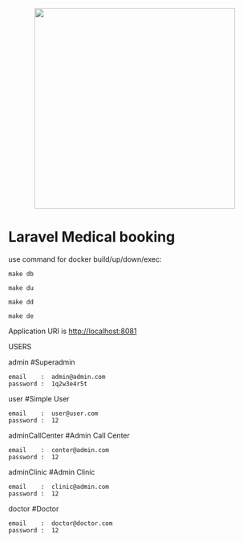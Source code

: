 <p align="center"><img src="https://res.cloudinary.com/dtfbvvkyp/image/upload/v1566331377/laravel-logolockup-cmyk-red.svg" width="400"></p>

# Laravel Medical booking

use command for docker build/up/down/exec:

```make db```

```make du```

```make dd```

```make de```

Application URI is [http://localhost:8081](localhost:8081)

USERS

admin #Superadmin

    email    :  admin@admin.com
    password :  1q2w3e4r5t

user #Simple User

    email    :  user@user.com
    password :  12

adminCallCenter #Admin Call Center

    email    :  center@admin.com
    password :  12

adminClinic #Admin Clinic

    email    :  clinic@admin.com
    password :  12

doctor #Doctor

    email    :  doctor@doctor.com
    password :  12

